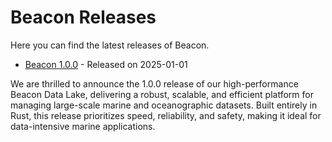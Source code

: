 # Beacon Releases

Here you can find the latest releases of Beacon.

- [Beacon 1.0.0](https://github.com) - Released on 2025-01-01

We are thrilled to announce the 1.0.0 release of our high-performance Beacon Data Lake, delivering a robust, scalable, and efficient platform for managing large-scale marine and oceanographic datasets. Built entirely in Rust, this release prioritizes speed, reliability, and safety, making it ideal for data-intensive marine applications.

